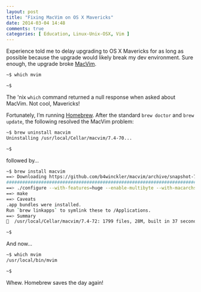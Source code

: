 ```yaml
---
layout: post
title: "Fixing MacVim on OS X Mavericks"
date: 2014-03-04 14:48
comments: true
categories: [ Education, Linux-Unix-OSX, Vim ]
---
```

Experience told me to delay upgrading to OS X Mavericks for as long as possible because the upgrade would likely break my dev environment. Sure enough, the upgrade broke [MacVim](/blog/2013/01/12/why-i-use-vim/).

```bash
~$ which mvim

~$
```

The 'nix `which` command returned a null response when asked about MacVim. Not cool, Mavericks! 
<!--more-->
Fortunately, I’m running [Homebrew](/blog/2014/02/12/homebrew-fundamentals/). After the standard `brew doctor` and `brew update`, the following resolved the MacVim problem:


```bash
~$ brew uninstall macvim
Uninstalling /usr/local/Cellar/macvim/7.4-70...

~$
```

followed by…

```bash
~$ brew install macvim
==> Downloading https://github.com/b4winckler/macvim/archive/snapshot-72.tar.gz
######################################################################## 100.0%
==> ./configure --with-features=huge --enable-multibyte --with-macarchs=x86_64 --enable-perlinterp --enable-rubyinterp --enable-tcli
==> make
==> Caveats
.app bundles were installed.
Run `brew linkapps` to symlink these to /Applications.
==> Summary
🍺  /usr/local/Cellar/macvim/7.4-72: 1799 files, 28M, built in 37 seconds

~$
```

And now…

```bash
~$ which mvim
/usr/local/bin/mvim

~$ 
```

Whew. Homebrew saves the day again!

